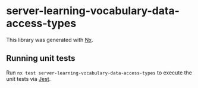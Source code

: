 # server-learning-vocabulary-data-access-types

This library was generated with [Nx](https://nx.dev).

## Running unit tests

Run `nx test server-learning-vocabulary-data-access-types` to execute the unit tests via [Jest](https://jestjs.io).
